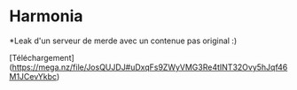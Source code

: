 # **Harmonia**
*Leak d'un serveur de merde avec un contenue pas original :)

[Téléchargement] (https://mega.nz/file/JosQUJDJ#uDxqFs9ZWyVMG3Re4tINT32Ovy5hJqf46M1JCevYkbc)
